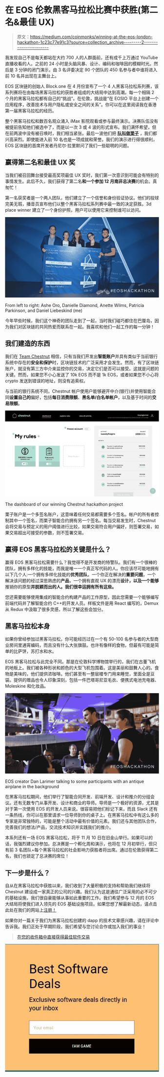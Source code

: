 # 在 EOS 伦敦黑客马拉松比赛中获胜(第二名&最佳 UX)

> 原文：<https://medium.com/coinmonks/winning-at-the-eos-london-hackathon-1c23c77e91c3?source=collection_archive---------2----------------------->

我发现自己不是每天都站在大约 700 人的人群面前，还有成千上万通过 YouTube 直播收看的人。之前的 24 小时是头脑风暴、设计、编码和咖啡因的模糊时光。然后是 3 分钟的闭门演示，由 3 名评委决定 90 个团队的 450 名参与者中谁将进入前 10 名并出现在主舞台上。

EOS 区块链的创始人 Block.one 在 4 月份宣布了一个 4 人黑客马拉松系列赛，该系列赛将在由每场黑客马拉松的获胜者组成的大结局中达到高潮。每一个相隔 2 个月的黑客马拉松都有自己的“挑战”。在伦敦，挑战是“在 EOSIO 平台上创建一个应用程序，改善技术与用户隐私或安全之间的关系”。你可以在这里阅读我在香港第一届黑客马拉松的经历。

整个黑客马拉松和数百名观众涌入 iMax 影院观看或参与最终演示。决赛队伍没有被提前告知他们被选中了，而是以一次 3 或 4 波的形式宣布。我们满怀希望，但在前两波中没有被召唤时，我们相当紧张。最后一波他们把 [**队叫做栗子**](https://www.chestnutaccounts.com/) ，我们都兴高采烈。即使能进入前 10 名也是一项成就和荣誉。我们的演示进行得很顺利，EOS 区块链的首席开发者丹尼尔·拉里默问了我们一些聪明的问题。

## 赢得第二名和最佳 UX 奖

当我们被召回舞台接受最高奖项最佳 UX 奖时，我们第一次意识到可能会有特别的事情发生。此后不久，我们获得了第二名**和一个参加 12 月南非总决赛**的机会。真匆忙！

第一名获奖者是一个两人团队，他们建立了一个信誉和身份验证协议。他们的投球完美无瑕，播音员宣布他们以整个黑客马拉松系列赛中最一致的决定获胜。3d place winner 建立了一个身份护照，用户可以使用它来控制谁可以访问。

![](img/69a47cf991962a95995850655f97398f.png)

From left to right: Ashe Oro, Danielle Diamond, Anette Wilms, Patricia Parkinson, and Daniel Liebeskind (me)

今年早些时候，我们这个神奇的团队走到了一起，当时我们碰巧都住在巴厘岛，因为我们对区块链的共同热爱而联系在一起。我喜欢和他们一起工作的每一分钟！

## 我们建造的东西

我们在 [Team Chestnut](https://www.chestnutaccounts.com/) 相信，只有当我们开发出**智能账户**并具有类似于当前银行系统中存在的**安全和保护**时，区块链技术的广泛采用才会发生。然而，有了区块链账户，就没有第三方中介来监控你的交易，决定它们是否可以接受。这就是问题的关键。然而，如果您不小心发送了 10k EOS 而不是 1k EOS，或者如果您不小心将 crypto 发送到错误的地址，则没有追索权。

与当前的银行系统不同，Chestnut 帐户使用户能够避开中介(银行)并使用智能合同**设置自己的**偏好，包括**每日消费限额**、**黑名单/白名单帐户**，以及基于时间的**交易限额**。

![](img/43caa37dd36d88c59a04d014b349fa6e.png)

The dashboard of our winning Chestnut hackathon project

栗子账户是一个多签名账户，这意味着任何交易都需要多个签名。帐户的所有者控制其中一个签名，而栗子智能合约拥有另一个签名。每当交易发生时，Chestnut 会将交易与预定义的用户阈值进行比较，如果交易符合用户偏好，则签署交易，如果交易超出可接受的参数，则不签署交易。

## 赢得 EOS 黑客马拉松的关键是什么？

赢得 EOS 黑客马拉松需要什么？我觉得不是开发商的特警队。我们有一个很棒的团队，拥有多样化的技能，而我是唯一一个真正写代码的人。你应该尽可能地拥有以下几个人:一个拥有多样化技能的**优秀团队**，一个你正在解决的**重要问题**，一个解决该问题的经过深思熟虑的**产品**，一个拥有直观 UX 的漂亮**设计，以及一个能够**推销你的原型**并脱颖而出的人。我们很幸运拥有所有这些。**

您还需要能够使用集成的智能合约构建产品的工作原型，因此您需要一个能够编写前端代码并了解智能合约 C++的开发人员。样板文件是用 React 编写的，Demux 从 Redux 中汲取了很多灵感，所以了解这些会加分。

## 黑客马拉松本身

如果你曾经参加过黑客马拉松，你可能经历过在一个有 50-100 名参与者的大型商业房间里通宵编码，而且没有什么大张旗鼓。也许有像样的食物，但最有可能是简单的比萨饼，苏打水和水。

EOS 黑客马拉松与此完全不同。那是在伦敦科学博物馆举行的，我们在古董飞机的地板上。我们被各种形状和颜色的大型飞机包围着。这是美丽和鼓舞人心的。食物是美味的，他们提供浓咖啡。他们甚至有一整层楼专门用来睡觉，里面全是豆袋。提供的赠品也令人印象深刻，包括一件巴塔哥尼亚毛衣、便携式电池充电器、Moleskine 和化妆品。

![](img/b4eb0f6bc16f9d074254210be2a9f7af.png)

EOS creator Dan Larimer talking to some participants with an antique airplane in the background

在黑客马拉松期间，他们举行了智能合同开发、前端开发、设计和推介的分组会议。还有无数专门从事开发、设计和商业的导师。导师是一个极好的资源，尤其是对于第一次使用 EOS 的开发人员来说。很容易把他们标记下来，而且 Slack 还有一条热线，你可以在那里请求一位导师到你的桌子上。在黑客马拉松中有这么多的专家是非常独特的，可能是整个活动中最有价值的元素。我们还与其他团队合作，完善我们的想法/产品，交流技术知识并实践我们的推介。

本系列还有一场 EOS 黑客马拉松，将于 11 月 10 日在旧金山举行。如果可以的话，我强烈建议你参加。总决赛是一个孵化周和演示，也将在 12 月初举行，但只有前 3 名团队+每个黑客马拉松的社会影响力获胜者将出席。通过在伦敦获得第二名，我们也锁定了总决赛的席位！

## 下一步是什么？

自从在黑客马拉松中获胜以来，我们收到了大量积极的支持和帮助我们继续将 Chestnut 建设成一家真正的公司的兴趣。我们认为这是通往广泛采用的必不可少的基础设施，我们很自豪能够从事如此重要的工作。我们希望参与 12 月的 EOS 大结局将使我们进入领先的 EOS 基础设施项目。如果您想了解最新动态，请点击此处在我们的网站上[注册！](https://www.chestnutaccounts.com/)

如果你对一篇关于我们为黑客马拉松创建的 dapp 的技术文章感兴趣，请在评论中告诉我。我们正处于早期阶段，我们希望与您讨论合作或加入我们的事业！

> [在您的收件箱中直接获得最佳软件交易](https://coincodecap.com/?utm_source=coinmonks)

[![](img/7c0b3dfdcbfea594cc0ae7d4f9bf6fcb.png)](https://coincodecap.com/?utm_source=coinmonks)